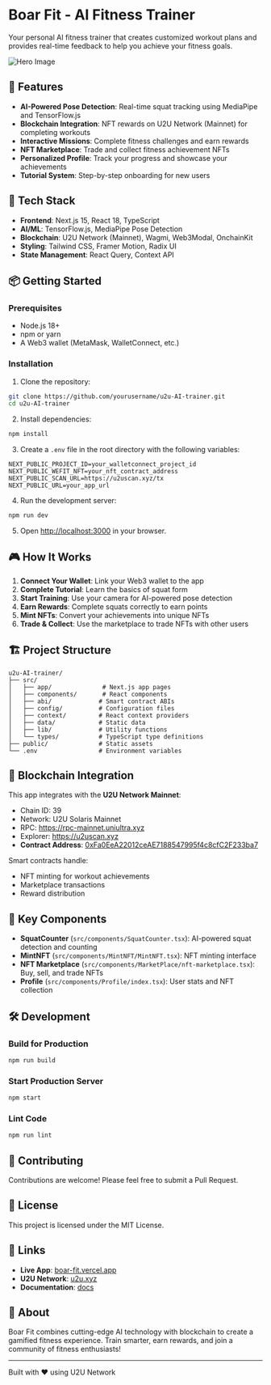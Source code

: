 # Boar Fit - AI Fitness Trainer

Your personal AI fitness trainer that creates customized workout plans and provides real-time feedback to help you achieve your fitness goals.

![Hero Image](https://boar-fit.vercel.app/hero.png)

## 🌟 Features

- **AI-Powered Pose Detection**: Real-time squat tracking using MediaPipe and TensorFlow.js
- **Blockchain Integration**: NFT rewards on U2U Network (Mainnet) for completing workouts
- **Interactive Missions**: Complete fitness challenges and earn rewards
- **NFT Marketplace**: Trade and collect fitness achievement NFTs
- **Personalized Profile**: Track your progress and showcase your achievements
- **Tutorial System**: Step-by-step onboarding for new users

## 🚀 Tech Stack

- **Frontend**: Next.js 15, React 18, TypeScript
- **AI/ML**: TensorFlow.js, MediaPipe Pose Detection
- **Blockchain**: U2U Network (Mainnet), Wagmi, Web3Modal, OnchainKit
- **Styling**: Tailwind CSS, Framer Motion, Radix UI
- **State Management**: React Query, Context API

## 📦 Getting Started

### Prerequisites

- Node.js 18+
- npm or yarn
- A Web3 wallet (MetaMask, WalletConnect, etc.)

### Installation

1. Clone the repository:
```bash
git clone https://github.com/yourusername/u2u-AI-trainer.git
cd u2u-AI-trainer
```

2. Install dependencies:
```bash
npm install
```

3. Create a `.env` file in the root directory with the following variables:
```env
NEXT_PUBLIC_PROJECT_ID=your_walletconnect_project_id
NEXT_PUBLIC_WEFIT_NFT=your_nft_contract_address
NEXT_PUBLIC_SCAN_URL=https://u2uscan.xyz/tx
NEXT_PUBLIC_URL=your_app_url
```

4. Run the development server:
```bash
npm run dev
```

5. Open [http://localhost:3000](http://localhost:3000) in your browser.

## 🎮 How It Works

1. **Connect Your Wallet**: Link your Web3 wallet to the app
2. **Complete Tutorial**: Learn the basics of squat form
3. **Start Training**: Use your camera for AI-powered pose detection
4. **Earn Rewards**: Complete squats correctly to earn points
5. **Mint NFTs**: Convert your achievements into unique NFTs
6. **Trade & Collect**: Use the marketplace to trade NFTs with other users

## 🏗️ Project Structure

```
u2u-AI-trainer/
├── src/
│   ├── app/              # Next.js app pages
│   ├── components/       # React components
│   ├── abi/             # Smart contract ABIs
│   ├── config/          # Configuration files
│   ├── context/         # React context providers
│   ├── data/            # Static data
│   ├── lib/             # Utility functions
│   └── types/           # TypeScript type definitions
├── public/              # Static assets
└── .env                 # Environment variables
```

## 🔗 Blockchain Integration

This app integrates with the **U2U Network Mainnet**:
- Chain ID: 39
- Network: U2U Solaris Mainnet
- RPC: https://rpc-mainnet.uniultra.xyz
- Explorer: https://u2uscan.xyz
- **Contract Address**: [0xFa0EeA22012ceAE7188547995f4c8cfC2F233ba7](https://u2uscan.xyz/address/0xFa0EeA22012ceAE7188547995f4c8cfC2F233ba7)

Smart contracts handle:
- NFT minting for workout achievements
- Marketplace transactions
- Reward distribution

## 🎯 Key Components

- **SquatCounter** (`src/components/SquatCounter.tsx`): AI-powered squat detection and counting
- **MintNFT** (`src/components/MintNFT/MintNFT.tsx`): NFT minting interface
- **NFT Marketplace** (`src/components/MarketPlace/nft-marketplace.tsx`): Buy, sell, and trade NFTs
- **Profile** (`src/components/Profile/index.tsx`): User stats and NFT collection

## 🛠️ Development

### Build for Production
```bash
npm run build
```

### Start Production Server
```bash
npm start
```

### Lint Code
```bash
npm run lint
```

## 🤝 Contributing

Contributions are welcome! Please feel free to submit a Pull Request.

## 📄 License

This project is licensed under the MIT License.

## 🔗 Links

- **Live App**: [boar-fit.vercel.app](https://boar-fit.vercel.app)
- **U2U Network**: [u2u.xyz](https://u2u.xyz)
- **Documentation**: [docs](https://github.com/yourusername/u2u-AI-trainer/wiki)


## 💪 About

Boar Fit combines cutting-edge AI technology with blockchain to create a gamified fitness experience. Train smarter, earn rewards, and join a community of fitness enthusiasts!

---

Built with ❤️ using U2U Network 
